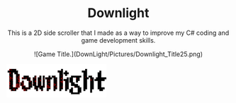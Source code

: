 <h1 align="center">Downlight</h1>

<div style="text-align: center">This is a 2D side scroller that I made as a way to improve my C# coding and game development skills.</div> 

<p align="center">
  ![Game Title.](DownLight/Pictures/Downlight_Title25.png)
</p>

![Game Title.](DownLight/Pictures/Downlight_Title25.png)
